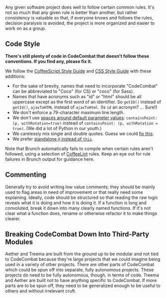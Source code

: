 Any given software project does well to follow certain common rules. It's not so much that any given rule is better than another, but rather consistency is valuable so that, if everyone knows and follows the rules, decision paralysis is avoided, the project is more organized and easier to work on as a group.

## Code Style

**There's still plenty of code in CodeCombat that doesn't follow these conventions. If you find any, please fix it.**

We follow the [CoffeeScript Style Guide](https://github.com/polarmobile/coffeescript-style-guide) and [CSS Style Guide](https://github.com/styleguide/css) with these additions:

* For the sake of brevity, names that need to incorporate "CodeCombat" can be abbreviated to "Coco" (for CS) or "coco" (for Sass).
* Names that have acronyms such as "id" or "html" should be all uppercase except as the first word of an identifier. So `getID()` instead of `getId()`, `ajaxToHTML` instead of `ajaxToHtml`. (Is `id` an acronym? ... Sure!)
* We don't enforce a 79-character maximum line length.
* We don't use [spaces around default parameter values](https://github.com/polarmobile/coffeescript-style-guide#whitespace-in-expressions-and-statements): `containsPoint: (p, withRotation=true)` instead of `containsPoint: (p, withRotation = true)`. (We did a lot of Python in our youth.)
* We carelessly mix single and double quotes. Guess we could [fix this](https://github.com/polarmobile/coffeescript-style-guide#strings).
* We prefer [standalone `@` instead of `this`](https://github.com/polarmobile/coffeescript-style-guide#miscellaneous).

Note that Brunch automatically fails to compile when certain rules aren't followed, using a selection of [CoffeeLint](http://www.coffeelint.org/) rules. Keep an eye out for rule failures in Brunch output for guidance here.

## Commenting

Generally try to avoid writing low value comments; they should be mainly used to flag areas in need of improvement or that really need some explaining. Ideally, code should be structured so that reading the raw logic reveals what it is doing and how it is doing it. If a function is long and convoluted, break it down into many clearly named functions. If it's not clear what a function does, rename or otherwise refactor it to make things clearer.

## Breaking CodeCombat Down Into Third-Party Modules

Aether and Treema are built from the ground up to be modular and not tied to CodeCombat because they're large projects that we could imagine being used in a variety of other projects. There are other parts of CodeCombat which could be spun off into separate, fully autonomous projects. These projects do need to be fully autonomous, though, in terms of code. Treema and Aether are built not to have anything specific to CodeCombat. If more parts are to be spun off, they need to be generalized enough to be useful to others and without irrelevant cruft.